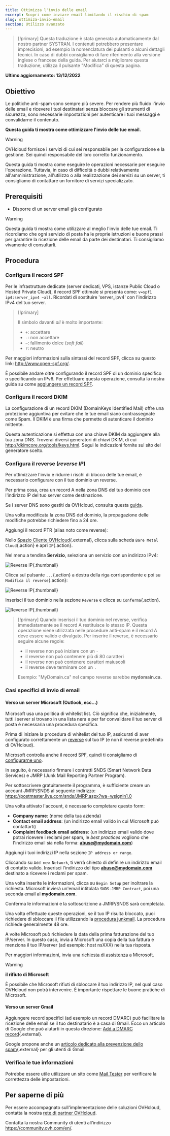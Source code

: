 ```yaml
---
title: Ottimizza l'invio delle email
excerpt: Scopri come inviare email limitando il rischio di spam
slug: ottimiza-invio-email
section: Utilizzo avanzato
---
```


> [!primary]
> Questa traduzione è stata generata automaticamente dal nostro partner SYSTRAN. I contenuti potrebbero presentare imprecisioni, ad esempio la nomenclatura dei pulsanti o alcuni dettagli tecnici. In caso di dubbi consigliamo di fare riferimento alla versione inglese o francese della guida. Per aiutarci a migliorare questa traduzione, utilizza il pulsante "Modifica" di questa pagina.
> 

**Ultimo aggiornamento: 13/12/2022**

## Obiettivo

Le politiche anti-spam sono sempre più severe. Per rendere più fluido l'invio delle email e ricevere i tuoi destinatari senza bloccare gli strumenti di sicurezza, sono necessarie impostazioni per autenticare i tuoi messaggi e convalidarne il contenuto.

**Questa guida ti mostra come ottimizzare l'invio delle tue email.**

> [!warning]
>OVHcloud fornisce i servizi di cui sei responsabile per la configurazione e la gestione. Sei quindi responsabile del loro corretto funzionamento.
>
>Questa guida ti mostra come eseguire le operazioni necessarie per eseguire l'operazione. Tuttavia, in caso di difficoltà o dubbi relativamente all'amministrazione, all'utilizzo o alla realizzazione dei servizi su un server, ti consigliamo di contattare un fornitore di servizi specializzato.
>


## Prerequisiti

- Disporre di un server email già configurato

> [!warning]
>
> Questa guida ti mostra come utilizzare al meglio l'invio delle tue email. Ti ricordiamo che ogni servizio di posta ha le proprie istruzioni e buone prassi per garantire la ricezione delle email da parte dei destinatari. Ti consigliamo vivamente di consultarli.
>

## Procedura

### Configura il record SPF <a name="spfrecord"></a>

Per le infrastrutture dedicate (server dedicati, VPS, istanze Public Cloud o Hosted Private Cloud), il record SPF ottimale si presenta come: `v=spf1 ip4:server_ipv4 ~all`. Ricordati di sostituire 'server_ipv4' con l'indirizzo IPv4 del tuo server.

> [!primary]
>
> Il simbolo davanti *all* è molto importante:
>
> - `+`: accettare
> - `-`: non accettare
> - `~`: fallimento dolce (*soft fail*)
> - `?`: neutro
>

Per maggiori informazioni sulla sintassi del record SPF, clicca su questo link: <http://www.open-spf.org/>.

È possibile andare oltre configurando il record SPF di un dominio specifico o specificando un IPv6. Per effettuare questa operazione, consulta la nostra guida su come [aggiungere un record SPF](https://docs.ovh.com/it/domains/hosting_condiviso_il_record_spf/).

### Configura il record DKIM

La configurazione di un record DKIM (DomainKeys Identified Mail) offre una protezione aggiuntiva per evitare che le tue email siano contrassegnate come Spam. Il DKIM è una firma che permette di autenticare il dominio mittente.

Questa autenticazione si effettua con una chiave DKIM da aggiungere alla tua zona DNS. Troverai diversi generatori di chiavi DKIM, di cui <http://dkimcore.org/tools/keys.html>. Segui le indicazioni fornite sul sito del generatore scelto.

### Configura il reverse (*reverse IP*) <a name="reverseip"></a>

Per ottimizzare l'invio e ridurre i rischi di blocco delle tue email, è necessario configurare con il tuo dominio un reverse.

Per prima cosa, crea un record A nella zona DNS del tuo dominio con l'indirizzo IP del tuo server come destinazione.

Se i server DNS sono gestiti da OVHcloud, consulta questa [guida](https://docs.ovh.com/it/domains/web_hosting_modifica_la_tua_zona_dns/#accedere-alla-gestione-di-una-zona-dns-ovhcloud).

Una volta modificata la zona DNS del dominio, la propagazione delle modifiche potrebbe richiedere fino a 24 ore.

Aggiungi il record PTR (alias noto come reverse):

Nello [Spazio Cliente OVHcloud](https://www.ovh.com/auth/?action=gotomanager&from=https://www.ovh.it/&ovhSubsidiary=it){.external}, clicca sulla scheda `Bare Metal Cloud`{.action} e apri `IP`{.action}. 

Nel menu a tendina **Servizio**, seleziona un servizio con un indirizzo IPv4:

![Reverse IP](images/servicedropmenu.png){.thumbnail}

Clicca sul pulsante `...`{.action} a destra della riga corrispondente e poi su `Modifica il reverse`{.action}:

![Reverse IP](images/setreversedns.png){.thumbnail}

Inserisci il tuo dominio nella sezione `Reverse` e clicca su `Conferma`{.action}.

![Reverse IP](images/enterreverse.png){.thumbnail}

> [!primary]
> Quando inserisci il tuo dominio nel reverse, verifica immediatamente se il record A restituisce lo stesso IP. Questa operazione viene utilizzata nelle procedure anti-spam e il record A deve essere valido e divulgato. Per inserire il reverse, è necessario seguire alcune regole:
>
>  - il reverse non può iniziare con un `-`
>  - il reverse non può contenere più di 80 caratteri
>  - il reverse non può contenere caratteri maiuscoli
>  - il reverse deve terminare con un `.`
>
> Esempio: "MyDomain.ca" nel campo reverse sarebbe **mydomain.ca.**
>

### Casi specifici di invio di email

#### Verso un server Microsoft (Outlook, ecc...)
 
Microsoft usa una politica di whitelist list. Ciò significa che, inizialmente, tutti i server si trovano in una lista nera e per far convalidare il tuo server di posta è necessaria una procedura specifica.

Prima di iniziare la procedura di whitelist del tuo IP, assicurati di aver configurato correttamente un [reverse](#reverseip) sul tuo IP (e non il reverse predefinito di OVHcloud).

Microsoft controlla anche il record SPF, quindi ti consigliamo di [configurarne uno](#spfrecord).

In seguito, è necessario firmare i contratti SNDS (Smart Network Data Services) e JMRP (Junk Mail Reporting Partner Program).

Per sottoscrivere gratuitamente il programma, è sufficiente creare un account JMRP/SNDS al seguente indirizzo:
<https://postmaster.live.com/snds/JMRP.aspx?wa=wsignin1.0>

Una volta attivato l'account, è necessario completare questo form:

- **Company name**: (nome della tua azienda)
- **Contact email address**: (un indirizzo email valido in cui Microsoft può contattarti)
- **Complaint feedback email address**: (un indirizzo email valido dove potrai ricevere i reclami per spam, le *best practices* vogliono che l'indirizzo email sia nella forma: **abuse@mydomain.com**)

Aggiungi i tuoi indirizzi IP nella sezione `IP address or range`.

Cliccando su `Add new Network`, ti verrà chiesto di definire un indirizzo email di contatto valido. Inserisci l'indirizzo del tipo **abuse@mydomain.com** destinato a ricevere i reclami per spam.

Una volta inserite le informazioni, clicca su `Begin Setup` per inoltrare la richiesta. Microsoft invierà un'email intitolata `SNDS-JMRP Contract`, poi una seconda email al **mydomain.com**.

Conferma le informazioni e la sottoscrizione a JMRP/SNDS sarà completata.

Una volta effettuate queste operazioni, se il tuo IP risulta bloccato, puoi richiedere di sbloccare il file utilizzando la [procedura junkmail](https://support.microsoft.com/en-us/getsupport?oaspworkflow=start_1.0.0.0&wfname=capsub&productkey=edfsmsbl3&locale=en-us&ccsid=635857671692853062). La procedura richiede generalmente 48 ore.

A volte Microsoft può richiedere la data della prima fatturazione del tuo IP/server. In questo caso, invia a Microsoft una copia della tua fattura e menziona il tuo IP/server (ad esempio: host nsXXX) nella tua risposta.

Per maggiori informazioni, invia una [richiesta di assistenza](https://support.microsoft.com/en-us/getsupport?oaspworkflow=start_1.0.0.0&wfname=capsub&productkey=edfsmsbl3&ccsid=6364926882037750656) a Microsoft.

> [!warning]
>
> **il rifiuto di Microsoft**
>
> È possibile che Microsoft rifiuti di sbloccare il tuo indirizzo IP, nel qual caso OVHcloud non potrà intervenire. È importante rispettare le buone pratiche di Microsoft.
>


#### Verso un server Gmail

Aggiungere record specifici (ad esempio un record DMARC) può facilitare la ricezione delle email se il tuo destinatario è a casa di Gmail. Ecco un articolo di Google che può aiutarti in questa direzione: [Add a DMARC record](https://support.google.com/a/answer/2466563?hl=en){.external}.

Google propone anche un [articolo dedicato alla prevenzione dello spam](https://support.google.com/mail/answer/81126?hl=en){.external} per gli utenti di Gmail.

### Verifica le tue informazioni

Potrebbe essere utile utilizzare un sito come [Mail Tester](http://www.mail-tester.com/) per verificare la correttezza delle impostazioni.

## Per saperne di più

Per essere accompagnato sull'implementazione delle soluzioni OVHcloud, contatta la nostra [rete di partner OVHcloud](https://partner.ovhcloud.com/it/directory/).

Contatta la nostra Community di utenti all’indirizzo <https://community.ovh.com/en/>.